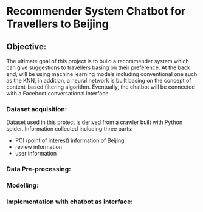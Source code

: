 # Recommender System Chatbot for Travellers to Beijing

## Objective: 
The ultimate goal of this project is to build a recommender system which can give suggestions to travellers basing on their preference. At the back end, will be using machine learning models including conventional one such as the KNN, in addition, a neural network is built basing on the concept of content-based filtering algorithm. Eventually, the chatbot will be connected with a Faceboot conversational interface. 

### Dataset acquisition:
Dataset used in this project is derived from a crawler built with Python spider. Information collected including three parts:

- POI (point of interest) information of Beijing
- review information
- user information

### Data Pre-processing:


### Modelling:

### Implementation with chatbot as interface:

